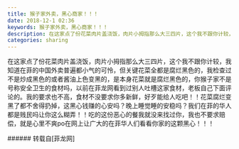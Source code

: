 ```yaml
---
title: 猴子家外卖，黑心商家！！！
date: 2018-12-1 02:36
keywords: 猴子家外卖，黑心商家！！！
description: 在这家点了份花菜肉片盖浇饭，肉片小拇指那么大三四片，这个我不跟你计较，我知道在菲的中国外卖普遍都小气的可怜，但关键花菜全都是腐烂黑色的，我检查过不是炒成黑色的或者酱油上色变黑的，是本身花菜就是腐烂黑色的，你猴子家不是号称安全卫生的食材吗，以前在菲龙网看到过别人吐槽这家食材，老板自己下面评论的。我的要求也不高，食材不没要求你多新鲜，好歹能给人吃吧！！花菜腐烂变黑了都不舍得扔掉，这黑心钱赚的心安吗？晚上睡觉睡的安稳吗？我们在菲的华人都是贱民吗让你这么糊弄！！吃的这份恶心的餐我就没来找过你，我也不要求赔偿，就是心里不爽po在网上让广大的在菲华人们看看你家的这颗黑心！！！
categories: sharing
---
```

<td class="t_f" id="postmessage_2385694">

在这家点了份花菜肉片盖浇饭，肉片小拇指那么大三四片，这个我不跟你计较，我知道在菲的中国外卖普遍都小气的可怜，但关键花菜全都是腐烂黑色的，我检查过不是炒成黑色的或者酱油上色变黑的，是本身花菜就是腐烂黑色的，你猴子家不是号称安全卫生的食材吗，以前在菲龙网看到过别人吐槽这家食材，老板自己下面评论的。我的要求也不高，食材不没要求你多新鲜，好歹能给人吃吧！！花菜腐烂变黑了都不舍得扔掉，这黑心钱赚的心安吗？晚上睡觉睡的安稳吗？我们在菲的华人都是贱民吗让你这么糊弄！！吃的这份恶心的餐我就没来找过你，我也不要求赔偿，就是心里不爽po在网上让广大的在菲华人们看看你家的这颗黑心！！！<br/>
</td>
###### 转载自[菲龙网]